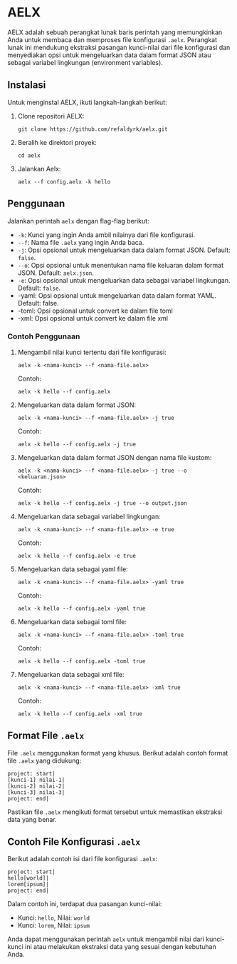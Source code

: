 # AELX

AELX adalah sebuah perangkat lunak baris perintah yang memungkinkan Anda untuk membaca dan memproses file konfigurasi `.aelx`. Perangkat lunak ini mendukung ekstraksi pasangan kunci-nilai dari file konfigurasi dan menyediakan opsi untuk mengeluarkan data dalam format JSON atau sebagai variabel lingkungan (environment variables).

## Instalasi

Untuk menginstal AELX, ikuti langkah-langkah berikut:

1. Clone repositori AELX:

   ```shell
   git clone https://github.com/refaldyrk/aelx.git
   ```

2. Beralih ke direktori proyek:

   ```shell
   cd aelx
   ```
3. Jalankan Aelx:

   ```shell
   aelx --f config.aelx -k hello
   ```

## Penggunaan

Jalankan perintah `aelx` dengan flag-flag berikut:

- `-k`: Kunci yang ingin Anda ambil nilainya dari file konfigurasi.
- `--f`: Nama file `.aelx` yang ingin Anda baca.
- `-j`: Opsi opsional untuk mengeluarkan data dalam format JSON. Default: `false`.
- `--o`: Opsi opsional untuk menentukan nama file keluaran dalam format JSON. Default: `aelx.json`.
- `-e`: Opsi opsional untuk mengeluarkan data sebagai variabel lingkungan. Default: `false`.
- -yaml: Opsi opsional untuk mengeluarkan data dalam format YAML. Default: false.
- -toml: Opsi opsional untuk convert ke dalam file toml
- -xml: Opsi opsional untuk convert ke dalam file xml

### Contoh Penggunaan

1. Mengambil nilai kunci tertentu dari file konfigurasi:

   ```shell
   aelx -k <nama-kunci> --f <nama-file.aelx>
   ```

   Contoh:
   ```shell
   aelx -k hello --f config.aelx
   ```

2. Mengeluarkan data dalam format JSON:

   ```shell
   aelx -k <nama-kunci> --f <nama-file.aelx> -j true
   ```

   Contoh:
   ```shell
   aelx -k hello --f config.aelx -j true
   ```

3. Mengeluarkan data dalam format JSON dengan nama file kustom:

   ```shell
   aelx -k <nama-kunci> --f <nama-file.aelx> -j true --o <keluaran.json>
   ```

   Contoh:
   ```shell
   aelx -k hello --f config.aelx -j true --o output.json
   ```

4. Mengeluarkan data sebagai variabel lingkungan:

   ```shell
   aelx -k <nama-kunci> --f <nama-file.aelx> -e true
   ```

   Contoh:
   ```shell
   aelx -k hello --f config.aelx -e true
   ```
5. Mengeluarkan data sebagai yaml file:

   ```shell
   aelx -k <nama-kunci> --f <nama-file.aelx> -yaml true
   ```

   Contoh:
   ```shell
   aelx -k hello --f config.aelx -yaml true
   ```
6. Mengeluarkan data sebagai toml file:

   ```shell
   aelx -k <nama-kunci> --f <nama-file.aelx> -toml true
   ```

   Contoh:
   ```shell
   aelx -k hello --f config.aelx -toml true
   ```
7. Mengeluarkan data sebagai xml file:

   ```shell
   aelx -k <nama-kunci> --f <nama-file.aelx> -xml true
   ```

   Contoh:
   ```shell
   aelx -k hello --f config.aelx -xml true
   ```

## Format File `.aelx`

File `.aelx` menggunakan format yang khusus. Berikut adalah contoh format file `.aelx` yang didukung:

```
project: start|
[kunci-1] nilai-1|
[kunci-2] nilai-2|
[kunci-3] nilai-3|
project: end|
```

Pastikan file `.aelx` mengikuti format tersebut untuk memastikan ekstraksi data yang benar.

## Contoh File Konfigurasi `.aelx`

Berikut adalah contoh isi dari file konfigurasi `.aelx`:

```
project: start|
hello[world]|
lorem[ipsum]|
project: end|
```

Dalam contoh ini, terdapat dua pasangan kunci-nilai:

- Kunci: `hello`, Nilai: `world`
- Kunci: `lorem`, Nilai: `ipsum`

Anda dapat menggunakan perintah `aelx` untuk mengambil nilai dari kunci-kunci ini atau melakukan ekstraksi data yang sesuai dengan kebutuhan Anda.